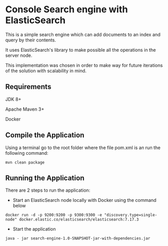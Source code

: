 # Console Search engine with ElasticSearch
This is a simple search engine which can add documents to an index and query by their contents.

It uses ElasticSearch's library to make possible all the operations in the server node. 

This implementation was chosen in order to make way for future iterations of the solution with scalability in mind. 
## Requirements
JDK 8+

Apache Maven 3+

Docker

## Compile the Application
Using a terminal go to the root folder where the file pom.xml is an run the following command:
```
mvn clean package
```
## Running the Application
There are 2 steps to run the application:
- Start an ElasticSearch node locally with Docker using the command below

```
docker run -d -p 9200:9200 -p 9300:9300 -e "discovery.type=single-node" docker.elastic.co/elasticsearch/elasticsearch:7.17.3
```

- Start the application

```
java - jar search-engine-1.0-SNAPSHOT-jar-with-dependencies.jar
```
